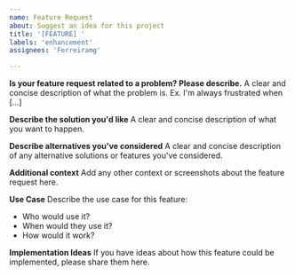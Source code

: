```yaml
---
name: Feature Request
about: Suggest an idea for this project
title: '[FEATURE] '
labels: 'enhancement'
assignees: 'Ferreiramg'

---
```


**Is your feature request related to a problem? Please describe.**
A clear and concise description of what the problem is. Ex. I'm always frustrated when [...]

**Describe the solution you'd like**
A clear and concise description of what you want to happen.

**Describe alternatives you've considered**
A clear and concise description of any alternative solutions or features you've considered.

**Additional context**
Add any other context or screenshots about the feature request here.

**Use Case**
Describe the use case for this feature:
- Who would use it?
- When would they use it?
- How would it work?

**Implementation Ideas**
If you have ideas about how this feature could be implemented, please share them here.
